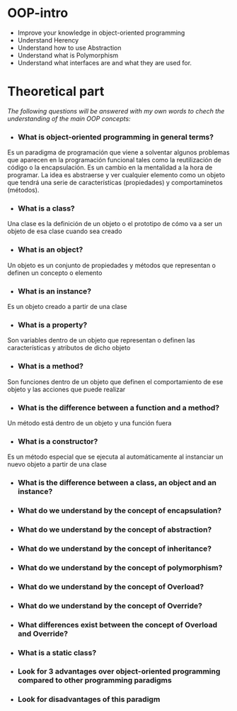# OOP-intro

- Improve your knowledge in object-oriented programming
- Understand Herency
- Understand how to use Abstraction
- Understand what is Polymorphism
- Understand what interfaces are and what they are used for.

# Theoretical part

_The following questions will be answered with my own words to chech the understanding of the main OOP concepts:_

- ### What is object-oriented programming in general terms?
Es un paradigma de programación que viene a solventar algunos problemas que aparecen en la programación funcional tales como la reutilización de código o la encapsulación.
Es un cambio en la mentalidad a la hora de programar. La idea es abstraerse y ver cualquier elemento como un objeto que tendrá una serie de características (propiedades) y comportaminetos (métodos).
- ### What is a class?
Una clase es la definición de un objeto o el prototipo de cómo va a ser un objeto de esa clase cuando sea creado
- ### What is an object?
Un objeto es un conjunto de propiedades y métodos que representan o definen un concepto o elemento
- ### What is an instance?
Es un objeto creado a partir de una clase
- ### What is a property?
Son variables dentro de un objeto que representan o definen las características y atributos de dicho objeto
- ### What is a method?
Son funciones dentro de un objeto que definen el comportamiento de ese objeto y las acciones que puede realizar
- ### What is the difference between a function and a method?
Un método está dentro de un objeto y una función fuera
- ### What is a constructor?
Es un método especial que se ejecuta al automáticamente al instanciar un nuevo objeto a partir de una clase
- ### What is the difference between a class, an object and an instance?
- ### What do we understand by the concept of encapsulation?
- ### What do we understand by the concept of abstraction?
- ### What do we understand by the concept of inheritance?
- ### What do we understand by the concept of polymorphism?
- ### What do we understand by the concept of Overload?
- ### What do we understand by the concept of Override?
- ### What differences exist between the concept of Overload and Override?
- ### What is a static class?
- ### Look for 3 advantages over object-oriented programming compared to other programming paradigms
- ### Look for disadvantages of this paradigm
